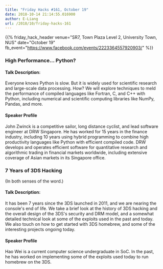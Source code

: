 ```yaml
---
title: "Friday Hacks #161, October 19"
date: 2018-10-14 21:14:55.016900
author: E-Liang
url: /2018/10/friday-hacks-161
---
```


{{% friday_hack_header
    venue="SR7, Town Plaza Level 2, University Town, NUS"
    date="October 19"
    fb_event="https://www.facebook.com/events/2223364557920903/" %}}


### High Performance... Python?

#### Talk Description:

Everyone knows Python is slow.  But it is widely used for scientific research and large-scale data processing.  How?  We will explore techniques to meld the performance of compiled languages like Fortran, C, and C++ with Python, including numerical and scientific computing libraries like NumPy, Pandas, and more.

#### Speaker Profile

John Zwinck is a competitive sailor, long distance cyclist, and lead software engineer at DRW Singapore.  He has worked for 15 years in the finance industry, including 10 years using hybrid programming to combine high productivity languages like Python with efficient compiled code.  DRW develops and operates efficient software for quantitative research and algorithmic trading in financial markets worldwide, including extensive coverage of Asian markets in its Singapore office.

### 7 Years of 3DS Hacking

(In both senses of the word.)

#### Talk Description:

It has been 7 years since the 3DS launched in 2011, and we are nearing the console's end of life. We take a brief look at the history of 3DS hacking and the overall design of the 3DS's security and DRM model, and a somewhat detailed technical look at some of the exploits used in the past and today. We also touch on how to get started with 3DS homebrew, and some of the interesting projects ongoing today.

#### Speaker Profile

Hao Wei is a current computer science undergraduate in SoC. In the past, he has worked on implementing some of the exploits used today to run homebrew on the 3DS.

